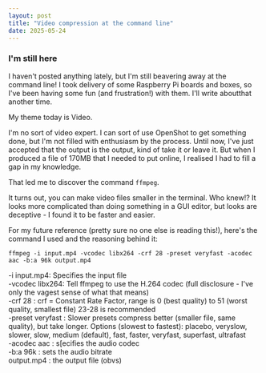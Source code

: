 ```yaml
---
layout: post 
title: "Video compression at the command line" 
date: 2025-05-24 
---
```

### I'm still here

I haven't posted anything lately, but I'm still beavering away at the command line! I took delivery of some Raspberry Pi boards and boxes, so I've been having some fun (and frustration!) with them. I'll write aboutthat another time.

My theme today is Video.

I'm no sort of video expert. I can sort of use OpenShot to get something done, but I'm not filled with enthusiasm by the process. Until now, I've just accepted that the output is the output, kind of take it or leave it. But when I produced a file of 170MB that I needed to put online, I realised I had to fill a gap in my knowledge.

That led me to discover the command `ffmpeg`.

It turns out, you can make video files smaller in the terminal. Who knew!? It looks more complicated than doing something in a GUI editor, but looks are deceptive - I found it to be faster and easier.

For my future reference (pretty sure no one else is reading this!), here's the command I used and the reasoning behind it:

`ffmpeg -i input.mp4 -vcodec libx264 -crf 28 -preset veryfast -acodec aac -b:a 96k output.mp4` 

-i input.mp4: Specifies the input file  
-vcodec libx264: Tell ffmpeg to use the H.264 codec (full disclosure -
I've only the vagest sense of what that means)  
-crf 28 : crf = Constant Rate Factor, range is 0 (best quality) to 51
(worst quality, smallest file)  23-28 is recommended  
-preset veryfast : Slower presets compress better (smaller file, same quality), but take longer. Options (slowest to fastest): placebo, veryslow, slower, slow, medium (default), fast, faster, veryfast, superfast, ultrafast  
-acodec aac : s[ecifies the audio codec  
-b:a 96k : sets the audio bitrate  
output.mp4 : the output file (obvs) 
